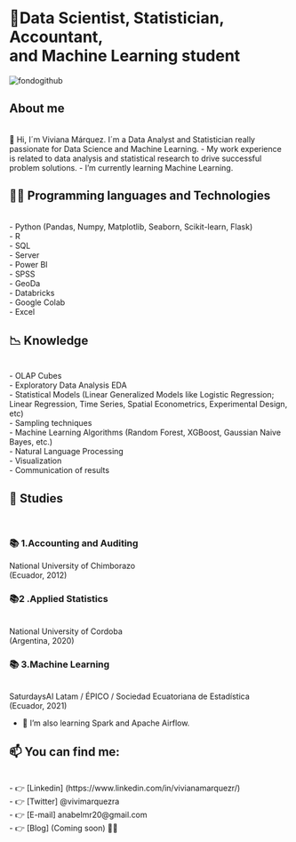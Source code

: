  <h1>🚀Data Scientist, Statistician, Accountant, <br> and Machine Learning student</h1> 

![fondogithub](https://user-images.githubusercontent.com/62452521/136712541-7356f08a-1254-494c-b897-edbb38524398.jpg)

<h2> About me  </h2> <br>
👋 Hi, I´m Viviana Márquez. I´m a Data Analyst and Statistician really passionate for Data Science and Machine Learning. 
- My work experience is related to data analysis and statistical research to drive successful problem solutions. 
- I’m currently learning Machine Learning.
  
<h2>👩‍💻 Programming languages and Technologies</h2> <br>
- Python (Pandas, Numpy, Matplotlib, Seaborn, Scikit-learn, Flask) <br>
- R <br>
- SQL <br>
- Server <br>
- Power BI <br>
- SPSS <br>
- GeoDa <br>
- Databricks <br>
- Google Colab <br>
- Excel <br>

<h2>📉 Knowledge</h2> <br>
- OLAP Cubes <br>
- Exploratory Data Analysis EDA <br>
- Statistical Models (Linear Generalized Models like Logistic Regression; Linear Regression, Time Series, Spatial Econometrics, Experimental Design, etc) <br>
- Sampling techniques <br>
- Machine Learning Algorithms (Random Forest, XGBoost, Gaussian Naive Bayes, etc.) <br>
- Natural Language Processing <br>
- Visualization <br>
- Communication of results <br>
<h2>🌱 Studies </h2> <br> 
<h3> 📚 1.Accounting and Auditing </h3>
National University of Chimborazo  <br>
(Ecuador, 2012) 
<br>
<h3> 📚2 .Applied Statistics</h3>  <br>
National University of Cordoba  <br>
(Argentina, 2020) 

<h3> 📚 3.Machine Learning</h3>  <br>
SaturdaysAI Latam / ÉPICO / Sociedad Ecuatoriana de Estadística  <br>
(Ecuador, 2021)
 
 - 🌱 I’m also learning Spark and Apache Airflow.

<h2> 📫 You can find me:</h2> <br>
- 👉 [Linkedin] (https://www.linkedin.com/in/vivianamarquezr/) <br>
- 👉 [Twitter]   @vivimarquezra  <br>
- 👉 [E-mail] anabelmr20@gmail.com  <br>
- 👉 [Blog] (Coming soon) 👷‍♀️  <br>

<!--
**viviblue2020/viviblue2020** is a ✨ _special_ ✨ repository because its `README.md` (this file) appears on your GitHub profile.


Here are some ideas to get you started:

- 🔭 I’m currently working on ...
- 🌱 I’m currently learning ...
- 👯 I’m looking to collaborate on ...
- 🤔 I’m looking for help with ...
- 💬 Ask me about ...
 How to reach me: ...
- 😄 Pronouns: ...
- ⚡ Fun fact: ...
-->
